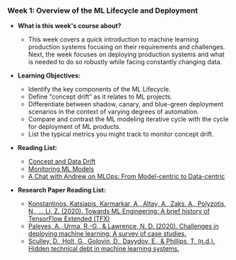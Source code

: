 ### Week 1: Overview of the ML Lifecycle and Deployment

* **What is this week's course about?**
  * This week covers a quick introduction to machine learning production systems focusing on their requirements and challenges. Next, the week focuses on deploying production systems and what is needed to do so robustly while facing constantly changing data.

* **Learning Objectives:**
  * Identify the key components of the ML Lifecycle.
  * Define “concept drift” as it relates to ML projects.
  * Differentiate between shadow, canary, and blue-green deployment scenarios in the context of varying degrees of automation.
  * Compare and contrast the ML modeling iterative cycle with the cycle for deployment of ML products.
  * List the typical metrics you might track to monitor concept drift.

* **Reading List:**
  * [Concept and Data Drift](https://towardsdatascience.com/machine-learning-in-production-why-you-should-care-about-data-and-concept-drift-d96d0bc907fb)
  * [Monitoring ML Models](https://christophergs.com/machine%20learning/2020/03/14/how-to-monitor-machine-learning-models/)
  * [A Chat with Andrew on MLOps: From Model-centric to Data-centric](https://youtu.be/06-AZXmwHjo)
  
* **Research Paper Reading List:**
  * [Konstantinos, Katsiapis, Karmarkar, A., Altay, A., Zaks, A., Polyzotis, N., … Li, Z. (2020). Towards ML Engineering: A brief history of TensorFlow Extended (TFX)](http://arxiv.org/abs/2010.02013)
  * [Paleyes, A., Urma, R.-G., & Lawrence, N. D. (2020). Challenges in deploying machine learning: A survey of case studies.](http://arxiv.org/abs/2011.09926)
  * [Sculley, D., Holt, G., Golovin, D., Davydov, E., & Phillips, T. (n.d.). Hidden technical debt in machine learning systems.](https://papers.nips.cc/paper/2015/file/86df7dcfd896fcaf2674f757a2463eba-Paper.pdf)
